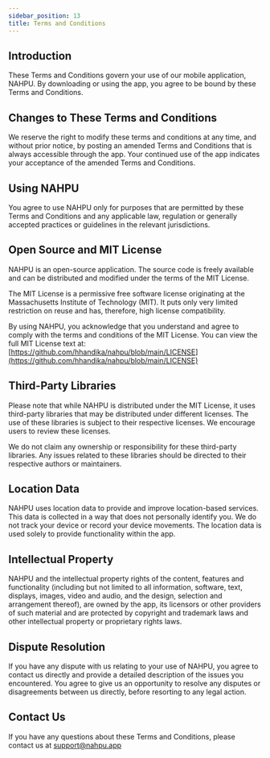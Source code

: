 ```yaml
---
sidebar_position: 13
title: Terms and Conditions
---
```


## Introduction

These Terms and Conditions govern your use of our mobile application, NAHPU. By downloading or using the app, you agree to be bound by these Terms and Conditions.

## Changes to These Terms and Conditions

We reserve the right to modify these terms and conditions at any time, and without prior notice, by posting an amended Terms and Conditions that is always accessible through the app. Your continued use of the app indicates your acceptance of the amended Terms and Conditions.

## Using NAHPU

You agree to use NAHPU only for purposes that are permitted by these Terms and Conditions and any applicable law, regulation or generally accepted practices or guidelines in the relevant jurisdictions.

## Open Source and MIT License

NAHPU is an open-source application. The source code is freely available and can be distributed and modified under the terms of the MIT License.

The MIT License is a permissive free software license originating at the Massachusetts Institute of Technology (MIT). It puts only very limited restriction on reuse and has, therefore, high license compatibility.

By using NAHPU, you acknowledge that you understand and agree to comply with the terms and conditions of the MIT License. You can view the full MIT License text at: [https://github.com/hhandika/nahpu/blob/main/LICENSE](https://github.com/hhandika/nahpu/blob/main/LICENSE)

## Third-Party Libraries

Please note that while NAHPU is distributed under the MIT License, it uses third-party libraries that may be distributed under different licenses. The use of these libraries is subject to their respective licenses. We encourage users to review these licenses.

We do not claim any ownership or responsibility for these third-party libraries. Any issues related to these libraries should be directed to their respective authors or maintainers.

## Location Data

NAHPU uses location data to provide and improve location-based services. This data is collected in a way that does not personally identify you. We do not track your device or record your device movements. The location data is used solely to provide functionality within the app.

## Intellectual Property

NAHPU and the intellectual property rights of the content, features and functionality (including but not limited to all information, software, text, displays, images, video and audio, and the design, selection and arrangement thereof), are owned by the app, its licensors or other providers of such material and are protected by copyright and trademark laws and other intellectual property or proprietary rights laws.

## Dispute Resolution

If you have any dispute with us relating to your use of NAHPU, you agree to contact us directly and provide a detailed description of the issues you encountered. You agree to give us an opportunity to resolve any disputes or disagreements between us directly, before resorting to any legal action.

## Contact Us

If you have any questions about these Terms and Conditions, please contact us at [support@nahpu.app](mailto:support@nahpu.app)
